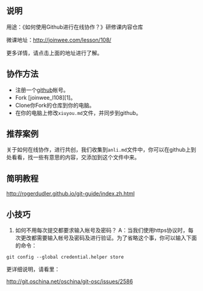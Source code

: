 ## 说明

用途：《如何使用Github进行在线协作？》研修课内容仓库

微课地址：<http://joinwee.com/lesson/108/>

更多详情，请点击上面的地址进行了解。

## 协作方法

- 注册一个[github](https://github.com)帐号。
- Fork [joinwee_l108][1]。
- Clone你Fork的仓库到你的电脑。
- 在你的电脑上修改`xiuyou.md`文件，并同步到github。

## 推荐案例

关于如何在线协作，进行共创，我们收集到`anli.md`文件中，你可以在github上到处看看，找一些有意思的内容，交添加到这个文件中来。

## 简明教程

<http://rogerdudler.github.io/git-guide/index.zh.html>

## 小技巧

1. 如何不用每次提交都要求输入帐号及密码？
A：当我们使用https协议时，每次更改都需要输入帐号及密码及进行验证。为了省略这个事，你可以输入下面的命令：

`git config --global credential.helper store`

更详细说明，请看里：

<http://git.oschina.net/oschina/git-osc/issues/2586>